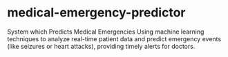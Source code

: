 # medical-emergency-predictor
System which Predicts Medical Emergencies Using machine learning techniques to analyze real-time patient data and predict emergency events (like seizures or heart attacks), providing timely alerts for doctors. 
